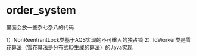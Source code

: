 # order_system
里面会放一些杂七杂八的代码

1）NonReentrantLock类基于AQS实现的不可重入的独占锁
2）IdWorker类是雪花算法（雪花算法是分布式ID生成的算法）的Java实现

